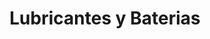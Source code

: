 ---
title: "Lubricantes y Baterias"
url: /ciudad-autonoma-de-buenos-aires/lubricantes-y-baterias/
shop: Autowerkstatt
---